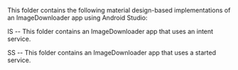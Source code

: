 This folder contains the following material design-based
implementations of an ImageDownloader app using Android Studio:

IS -- This folder contains an ImageDownloader app that uses an
intent service.

SS -- This folder contains an ImageDownloader app that uses a started
service.




